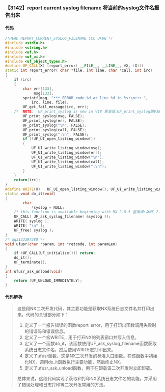 ### 【3142】report current syslog filename 将当前的syslog文件名报告出来

#### 代码

```cpp
/*HEAD REPORT_CURRENT_SYSLOG_FILENAME CCC UFUN */
#include <stdio.h>
#include <string.h>
#include <uf.h>
#include <uf_ui.h>
#include <uf_object_types.h>
#define UF_CALL(X) (report_error( __FILE__, __LINE__, #X, (X)))
static int report_error( char *file, int line, char *call, int irc)
{
    if (irc)
    {
        char err[133],
             msg[133];
        sprintf(msg, "*** ERROR code %d at line %d in %s:\n+++ ",
            irc, line, file);
        UF_get_fail_message(irc, err);
    /*  NOTE:  UF_print_syslog is new in V18 里海译:UF_print_syslog是V18版本新增的功能，用于打印系统日志。 */
        UF_print_syslog(msg, FALSE);
        UF_print_syslog(err, FALSE);
        UF_print_syslog("\n", FALSE);
        UF_print_syslog(call, FALSE);
        UF_print_syslog(";\n", FALSE);
        if (!UF_UI_open_listing_window())
        {
            UF_UI_write_listing_window(msg);
            UF_UI_write_listing_window(err);
            UF_UI_write_listing_window("\n");
            UF_UI_write_listing_window(call);
            UF_UI_write_listing_window(";\n");
        }
    }
    return(irc);
}
#define WRITE(X)   UF_UI_open_listing_window(); UF_UI_write_listing_window(X)
static void do_it(void)
{
        char
            *syslog = NULL;
    /* this function is available beginning with NX 2.0.5 里海译:从NX 2.0.5开始，此功能可用。 */
    UF_CALL( UF_ask_syslog_filename( &syslog ));
    WRITE( syslog );
    WRITE( "\n" );
    UF_free( syslog );
}
/* qq3123197280 */
void ufusr(char *param, int *retcode, int paramLen)
{
    if (UF_CALL(UF_initialize())) return;
    do_it();
    UF_terminate();
}
int ufusr_ask_unload(void)
{
    return (UF_UNLOAD_IMMEDIATELY);
}

```

#### 代码解析

> 这是段NX二次开发代码，其主要功能是获取NX系统日志文件名并打印出来。代码的关键部分如下：
>
> 1. 定义了一个报告错误的函数report_error，用于打印出函数调用失败时的错误码和错误信息。
> 2. 定义了一个宏WRITE，用于打开NX的列表窗口并写入信息。
> 3. 定义了一个函数do_it，该函数使用UF_ask_syslog_filename函数获取系统日志文件名，然后使用WRITE宏打印出来。
> 4. 定义了ufusr函数，这是NX二次开发的标准入口函数。在该函数中初始化NX，调用do_it函数执行主要功能，然后终止NX。
> 5. 定义了ufusr_ask_unload函数，用于在卸载该二次开发时立即卸载。
>
> 总体来说，这段代码实现了获取和打印NX系统日志文件名的功能，并采用了错误处理和日志打印等二次开发常用的方法。
>
